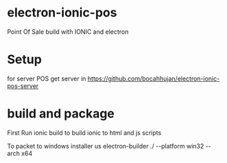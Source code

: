 # electron-ionic-pos
Point Of Sale build with IONIC and electron

Setup
==================================================

for server POS get server in https://github.com/bocahhujan/electron-ionic-pos-server

build and package
==================================================

First Run ionic build to build ionic to html and js scripts

To packet to windows installer us electron-builder ./ --platform win32 --arch x64
